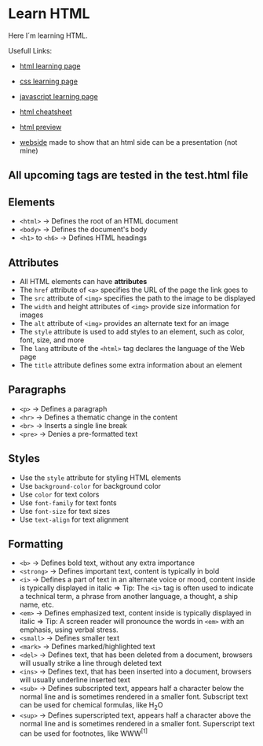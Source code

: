 # Learn HTML
 
Here I´m learning HTML.

Usefull Links:

- [html learning page](https://www.w3schools.com/html/default.asp)

- [css learning page](https://www.w3schools.com/css/default.asp)

- [javascript learning page](https://www.w3schools.com/js/default.asp)

- [html cheatsheet](https://htmlcheatsheet.com/)

- [html preview](https://html-preview.github.io/)

- [webside](https://github.com/impress/impress.js) made to show that an html side can be a presentation (not mine)

## All upcoming tags are tested in the test.html file

## Elements

- `<html>` -> Defines the root of an HTML document
- `<body>` -> Defines the document's body
- `<h1>` to `<h6>` -> Defines HTML headings

## Attributes

- All HTML elements can have **attributes**
- The `href` attribute of `<a>` specifies the URL of the page the link goes to
- The `src` attribute of `<img>` specifies the path to the image to be displayed
- The `width` and height attributes of `<img>` provide size information for images
- The `alt` attribute of `<img>` provides an alternate text for an image
- The `style` attribute is used to add styles to an element, such as color, font, size, and more
- The `lang` attribute of the `<html>` tag declares the language of the Web page
- The `title` attribute defines some extra information about an element

## Paragraphs

- `<p>` -> Defines a paragraph
- `<hr>` -> Defines a thematic change in the content
- `<br>` -> Inserts a single line break
- `<pre>` -> Denies a pre-formatted text

## Styles

- Use the `style` attribute for styling HTML elements
- Use `background-color` for background color
- Use `color` for text colors
- Use `font-family` for text fonts
- Use `font-size` for text sizes
- Use `text-align` for text alignment

## Formatting

- `<b>` -> Defines bold text, without any extra importance
- `<strong>` -> Defines important text, content is typically in bold
- `<i>` -> Defines a part of text in an alternate voice or mood, content inside is typically displayed in italic
    => Tip: The `<i>` tag is often used to indicate a technical term, a phrase from another language, a thought, a ship name, etc.
- `<em>` -> Defines emphasized text, content inside is typically displayed in italic
    => Tip: A screen reader will pronounce the words in `<em>` with an emphasis, using verbal stress.
- `<small>` -> Defines smaller text
- `<mark>` -> Defines marked/highlighted text
- `<del>` -> Defines text, that has been deleted from a document, browsers will usually strike a line through deleted text
- `<ins>` -> Defines text, that has been inserted into a document, browsers will usually underline inserted text
- `<sub>` -> Defines subscripted text, appears half a character below the normal line and is sometimes rendered in a smaller font. Subscript text can be used for chemical formulas, like H<sub>2</sub>O
- `<sup>` -> Defines superscripted text, appears half a character above the normal line and is sometimes rendered in a smaller font. Superscript text can be used for footnotes, like WWW<sup>[1]</sup>